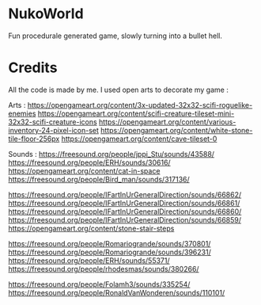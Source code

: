 # NukoWorld
Fun procedurale generated game, slowly turning into a bullet hell.

# Credits
All the code is made by me. I used open arts to decorate my game :

Arts :
https://opengameart.org/content/3x-updated-32x32-scifi-roguelike-enemies
https://opengameart.org/content/scifi-creature-tileset-mini-32x32-scifi-creature-icons
https://opengameart.org/content/various-inventory-24-pixel-icon-set
https://opengameart.org/content/white-stone-tile-floor-256px
https://opengameart.org/content/cave-tileset-0

Sounds :
https://freesound.org/people/jppi_Stu/sounds/43588/
https://freesound.org/people/ERH/sounds/30616/
https://opengameart.org/content/cat-in-space
https://freesound.org/people/Bird_man/sounds/317136/

https://freesound.org/people/IFartInUrGeneralDirection/sounds/66862/
https://freesound.org/people/IFartInUrGeneralDirection/sounds/66861/
https://freesound.org/people/IFartInUrGeneralDirection/sounds/66860/
https://freesound.org/people/IFartInUrGeneralDirection/sounds/66859/
https://opengameart.org/content/stone-stair-steps

https://freesound.org/people/Romariogrande/sounds/370801/
https://freesound.org/people/Romariogrande/sounds/396231/
https://freesound.org/people/ERH/sounds/55371/
https://freesound.org/people/rhodesmas/sounds/380266/

https://freesound.org/people/Folamh3/sounds/335254/
https://freesound.org/people/RonaldVanWonderen/sounds/110101/